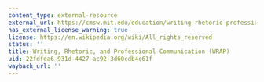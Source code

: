 ```yaml
---
content_type: external-resource
external_url: https://cmsw.mit.edu/education/writing-rhetoric-professional-communication/
has_external_license_warning: true
license: https://en.wikipedia.org/wiki/All_rights_reserved
status: ''
title: Writing, Rhetoric, and Professional Communication (WRAP)
uid: 22fdfea6-931d-4427-ac92-3d60cdb4c61f
wayback_url: ''
---
```

